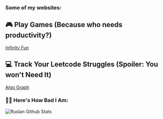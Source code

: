 ### Some of my websites:
## 🎮 Play Games (Because who needs productivity?)
[Infinity Fun](https://ruslanpr0g.github.io/infinity-fun/)
## 💻 Track Your Leetcode Struggles (Spoiler: You won't Need It)
[Algo Graph](https://ruslanpr0g.github.io/algo-graph/)

### 🤷‍♂️ Here's How Bad I Am:  
<img align="left" alt="Ruslan Github Stats" src="https://github-readme-stats.vercel.app/api?username=RuslanPr0g&show_icons=true&hide_border=true" />
